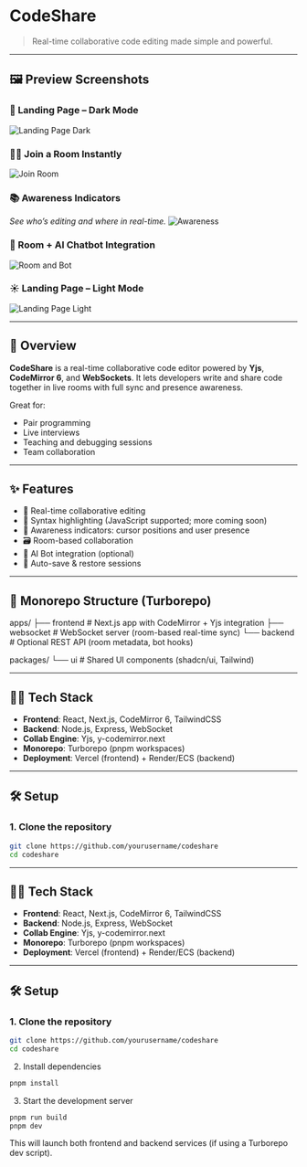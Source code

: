 # CodeShare

> Real-time collaborative code editing made simple and powerful.

---

## 🖼️ Preview Screenshots

### 🧭 Landing Page – Dark Mode
![Landing Page Dark](apps/web/public/landingpage-dark.jpg)

### 🧑‍💻 Join a Room Instantly
![Join Room](apps/web/public/joinroom.jpg)

### 📚 Awareness Indicators
*See who’s editing and where in real-time.*
![Awareness](https://github.com/user-attachments/assets/e92b6770-e74d-43cb-830e-0e9666253abf)

### 🤖 Room + AI Chatbot Integration
![Room and Bot](apps/web/public/roomandbot.jpg)

### ☀️ Landing Page – Light Mode
![Landing Page Light](apps/web/public/landingpage-light.jpg)

---

## 🚀 Overview

**CodeShare** is a real-time collaborative code editor powered by **Yjs**, **CodeMirror 6**, and **WebSockets**. It lets developers write and share code together in live rooms with full sync and presence awareness.

Great for:
- Pair programming
- Live interviews
- Teaching and debugging sessions
- Team collaboration

---

## ✨ Features

- 🔄 Real-time collaborative editing
- 🎨 Syntax highlighting (JavaScript supported; more coming soon)
- 👥 Awareness indicators: cursor positions and user presence
- 🗃 Room-based collaboration
- 🤖 AI Bot integration (optional)
- 💾 Auto-save & restore sessions

---

## 📁 Monorepo Structure (Turborepo)
apps/
├── frontend # Next.js app with CodeMirror + Yjs integration
├── websocket # WebSocket server (room-based real-time sync)
└── backend # Optional REST API (room metadata, bot hooks)

packages/
└── ui # Shared UI components (shadcn/ui, Tailwind)


---

## 🧑‍💻 Tech Stack

- **Frontend**: React, Next.js, CodeMirror 6, TailwindCSS
- **Backend**: Node.js, Express, WebSocket
- **Collab Engine**: Yjs, y-codemirror.next
- **Monorepo**: Turborepo (pnpm workspaces)
- **Deployment**: Vercel (frontend) + Render/ECS (backend)

---


## 🛠️ Setup

### 1. Clone the repository

```bash
git clone https://github.com/yourusername/codeshare
cd codeshare
```
---

## 🧑‍💻 Tech Stack

- **Frontend**: React, Next.js, CodeMirror 6, TailwindCSS
- **Backend**: Node.js, Express, WebSocket
- **Collab Engine**: Yjs, y-codemirror.next
- **Monorepo**: Turborepo (pnpm workspaces)
- **Deployment**: Vercel (frontend) + Render/ECS (backend)

---

## 🛠️ Setup

### 1. Clone the repository

```bash
git clone https://github.com/yourusername/codeshare
cd codeshare
```
2. Install dependencies
```bash
pnpm install
```
3. Start the development server
```bash
pnpm run build
pnpm dev
```
This will launch both frontend and backend services (if using a Turborepo dev script).

